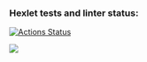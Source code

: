 ### Hexlet tests and linter status:
[![Actions Status](https://github.com/Anxieye/python-project-49/workflows/hexlet-check/badge.svg)](https://github.com/Anxieye/python-project-49/actions)

<a href="https://codeclimate.com/github/Anxieye/python-project-49/maintainability"><img src="https://api.codeclimate.com/v1/badges/c1ec3d54a58b84d246f6/maintainability" /></a>
